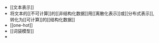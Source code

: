 - [[文本表示]]
- 将文本的[[不可计算]]的[[非结构化数据]]用[[离散化表示]]或[[分布式表示]], 转化为[[可计算]]的[[结构化数据]]
- [[one-hot]]
- [[词袋模型]]
-